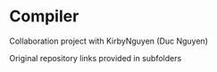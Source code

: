 # Compiler

Collaboration project with KirbyNguyen (Duc Nguyen)

Original repository links provided in subfolders
